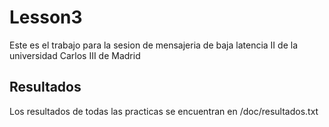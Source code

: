 # Lesson3

Este es el trabajo para la sesion de mensajeria de baja latencia II de la universidad Carlos III de Madrid
    
## Resultados

Los resultados de todas las practicas se encuentran en /doc/resultados.txt